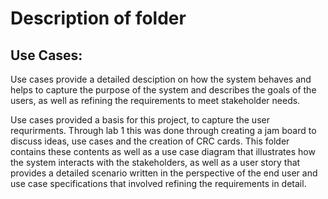 # Description of folder

## **Use Cases:**

Use cases provide a detailed desciption on how the system behaves and helps to capture the purpose of the system and describes the goals of the users, as well as refining the requirements to meet stakeholder needs. 

Use cases provided a basis for this project, to capture the user requrirments. Through lab 1 this was done through creating a jam board to discuss ideas, use cases and the creation of CRC cards. This folder contains these contents as well as a use case diagram that illustrates how the system interacts with the stakeholders, as well as a user story that provides a detailed scenario written in the perspective of the end user and use case specifications that involved refining the requirements in detail. 
